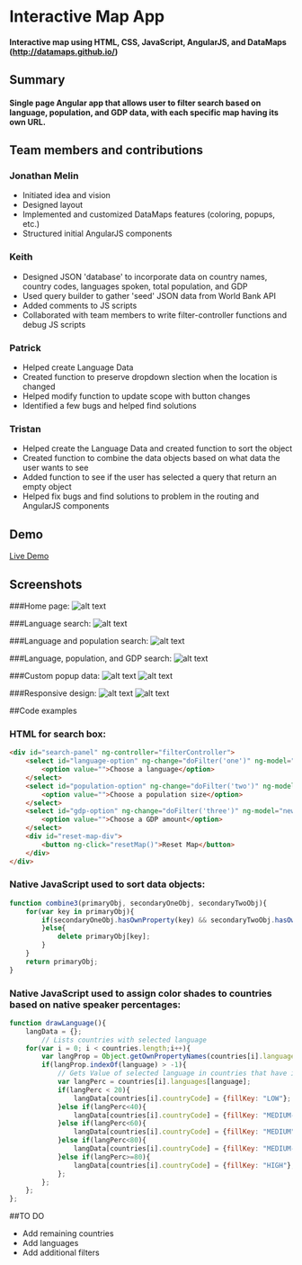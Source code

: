 # Interactive Map App

#### Interactive map using HTML, CSS, JavaScript, AngularJS, and DataMaps (http://datamaps.github.io/)

## Summary

#### Single page Angular app that allows user to filter search based on language, population, and GDP data, with each specific map having its own URL. 

## Team members and contributions

### Jonathan Melin
+ Initiated idea and vision
+ Designed layout
+ Implemented and customized DataMaps features (coloring, popups, etc.)
+ Structured initial AngularJS components

### Keith
+ Designed JSON 'database' to incorporate data on country names, country codes, languages spoken, total population, and GDP
+ Used query builder to gather 'seed' JSON data from World Bank API
+ Added comments to JS scripts
+ Collaborated with team members to write filter-controller functions and debug JS scripts

### Patrick
+ Helped create Language Data
+ Created function to preserve dropdown slection when the location is changed
+ Helped modify function to update scope with button changes
+ Identified a few bugs and helped find solutions

### Tristan
+ Helped create the Language Data and created function to sort the object
+ Created function to combine the data objects based on what data the user wants to see
+ Added function to see if the user has selected a query that return an empty object
+ Helped fix bugs and find solutions to problem in the routing and AngularJS components

## Demo

[Live Demo](http://students.digitalcrafts.com/backTableBankers)

## Screenshots

###Home page:
![alt text](https://raw.githubusercontent.com/rbunch-dc/backTableBankers/master/images/home.png)

###Language search:
![alt text](https://raw.githubusercontent.com/rbunch-dc/backTableBankers/master/images/lang.png)

###Language and population search:
![alt text](https://raw.githubusercontent.com/rbunch-dc/backTableBankers/master/images/lang-pop.png)

###Language, population, and GDP search:
![alt text](https://raw.githubusercontent.com/rbunch-dc/backTableBankers/master/images/lang-pop-gdp.png)

###Custom popup data:
![alt text](https://raw.githubusercontent.com/rbunch-dc/backTableBankers/master/images/popup1.png)
![alt text](https://raw.githubusercontent.com/rbunch-dc/backTableBankers/master/images/popup2.png)

###Responsive design:
![alt text](https://raw.githubusercontent.com/rbunch-dc/backTableBankers/master/images/responsive1.png)
![alt text](https://raw.githubusercontent.com/rbunch-dc/backTableBankers/master/images/responsive2.png)

##Code examples

### HTML for search box:
```html
<div id="search-panel" ng-controller="filterController">
    <select id="language-option" ng-change="doFilter('one')" ng-model="newOption" ng-options="language for language in languages">
        <option value="">Choose a language</option>
    </select>
    <select id="population-option" ng-change="doFilter('two')" ng-model="newOption" ng-options="myPop.label for myPop in popRanges">
        <option value="">Choose a population size</option>
    </select>
    <select id="gdp-option" ng-change="doFilter('three')" ng-model="newOption" ng-options="gdp.label for gdp in gdpRanges">
        <option value="">Choose a GDP amount</option>
    </select>
    <div id="reset-map-div">
        <button ng-click="resetMap()">Reset Map</button>
    </div> 
</div>
```

### Native JavaScript used to sort data objects:
```javascript
function combine3(primaryObj, secondaryOneObj, secondaryTwoObj){
    for(var key in primaryObj){
        if(secondaryOneObj.hasOwnProperty(key) && secondaryTwoObj.hasOwnProperty(key)){
        }else{
            delete primaryObj[key];
        }   
    }
    return primaryObj;
}
```

### Native JavaScript used to assign color shades to countries based on native speaker percentages:
```javascript
function drawLanguage(){    
    langData = {};  
        // Lists countries with selected language
    for(var i = 0; i < countries.length;i++){
        var langProp = Object.getOwnPropertyNames(countries[i].languages);
        if(langProp.indexOf(language) > -1){
            // Gets Value of selected language in countries that have it
            var langPerc = countries[i].languages[language];
            if(langPerc < 20){
                langData[countries[i].countryCode] = {fillKey: "LOW"};
            }else if(langPerc<40){
                langData[countries[i].countryCode] = {fillKey: "MEDIUM-LOW"};
            }else if(langPerc<60){
                langData[countries[i].countryCode] = {fillKey: "MEDIUM"};
            }else if(langPerc<80){
                langData[countries[i].countryCode] = {fillKey: "MEDIUM-HIGH"};
            }else if(langPerc>=80){
                langData[countries[i].countryCode] = {fillKey: "HIGH"};
            };
        };
    };
};
```

##TO DO

+ Add remaining countries
+ Add languages
+ Add additional filters

